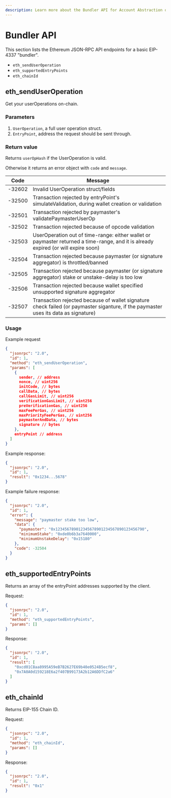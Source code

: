 ```yaml
---
description: Learn more about the Bundler API for Account Abstraction on Boba Network
---
```


# Bundler API
This section lists the Ethereum JSON-RPC API endpoints for a basic EIP-4337 "bundler".


- `eth_sendUserOperation`
- `eth_supportedEntryPoints`
- `eth_chainId`


## eth_sendUserOperation
Get your userOperations on-chain.

### Parameters
1. `UserOperation`, a full user operation struct.
2. `EntryPoint`, address the request should be sent through.

### Return value
Returns `userOpHash` if the UserOperation is valid.

Otherwise it returns an error object with `code` and `message`.

| **Code** | **Message**                                                                                                                         |
|----------|-------------------------------------------------------------------------------------------------------------------------------------|
| -32602   | Invalid UserOperation struct/fields                                                                                                 |
| -32500   | Transaction rejected by entryPoint's simulateValidation, during wallet creation or validation                                       |
| -32501   | Transaction rejected by paymaster's validatePaymasterUserOp                                                                         |
| -32502   | Transaction rejected because of opcode validation                                                                                   |
| -32503   | UserOperation out of time-range: either wallet or paymaster returned a time-range, and it is already expired (or will expire soon)  |
| -32504   | Transaction rejected because paymaster (or signature aggregator) is throttled/banned                                                |
| -32505   | Transaction rejected because paymaster (or signature aggregator) stake or unstake-delay is too low                                  |
| -32506   | Transaction rejected because wallet specified unsupported signature aggregator                                                      |
| -32507   | Transaction rejected because of wallet signature check failed (or paymaster siganture, if the paymaster uses its data as signature) |


### Usage
Example request

```json
{
  "jsonrpc": "2.0",
  "id": 1,
  "method": "eth_sendUserOperation",
  "params": [
    {
      sender, // address
      nonce, // uint256
      initCode, // bytes
      callData, // bytes
      callGasLimit, // uint256
      verificationGasLimit, // uint256
      preVerificationGas, // uint256
      maxFeePerGas, // uint256
      maxPriorityFeePerGas, // uint256
      paymasterAndData, // bytes
      signature // bytes
    },
    entryPoint // address
  ]
}
```

Example response:
```json
{
  "jsonrpc": "2.0",
  "id": 1,
  "result": "0x1234...5678"
}
```

Example failure response:
```json
{
  "jsonrpc": "2.0",
  "id": 1,
  "error": {
    "message": "paymaster stake too low",
    "data": {
      "paymaster": "0x123456789012345678901234567890123456790",
      "minimumStake": "0xde0b6b3a7640000",
      "minimumUnstakeDelay": "0x15180"
    },
    "code": -32504
  }
}
```

## eth_supportedEntryPoints
Returns an array of the entryPoint addresses supported by the client.

Request:
```json
{
  "jsonrpc": "2.0",
  "id": 1,
  "method": "eth_supportedEntryPoints",
  "params": []
}
```

Response:
```json
{
  "jsonrpc": "2.0",
  "id": 1,
  "result": [
    "0xcd01C8aa8995A59eB7B2627E69b40e0524B5ecf8",
    "0x7A0A0d159218E6a2f407B99173A2b12A6DDfC2a6"
  ]
}
```


## eth_chainId
Returns EIP-155 Chain ID.

Request:
```json
{
  "jsonrpc": "2.0",
  "id": 1,
  "method": "eth_chainId",
  "params": []
}
```

Response:
```json
{
  "jsonrpc": "2.0",
  "id": 1,
  "result": "0x1"
}
```
